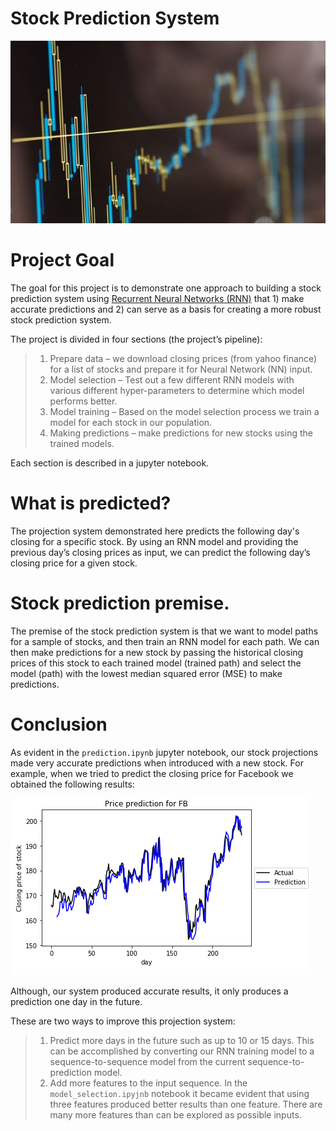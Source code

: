 # Stock Prediction System
![Facebook Prediction](images/stock_chart.png)

# Project Goal
The goal for this project is to demonstrate one approach to building a stock prediction system using [Recurrent Neural Networks (RNN)](https://en.wikipedia.org/wiki/Recurrent_neural_network) that 1) make accurate predictions and 2) can serve as a basis for creating a more robust stock prediction system.  

The project is divided in four sections (the project’s pipeline):
>    1. Prepare data – we download closing prices (from yahoo finance) for a list of stocks and prepare it for Neural Network (NN) input.
>    2. Model selection – Test out a few different RNN models with various different hyper-parameters to determine which model performs better.  
>    3. Model training – Based on the model selection process we train a model for each stock in our population. 
>   4. Making predictions – make predictions for new stocks using the trained models.   

Each section is described in a jupyter notebook.

# What is predicted?
The projection system demonstrated here predicts the following day's closing for a specific stock.  By using an RNN model and providing the previous day’s closing prices as input, we can predict the following day’s closing price for a given stock. 

# Stock prediction premise.
The premise of the stock prediction system is that we want to model paths for a sample of stocks, and then train an RNN model for each path.  We can then make predictions for a new stock by passing the historical closing prices of this stock to each trained model (trained path) and select the model (path) with the lowest median squared error (MSE) to make predictions.

# Conclusion
As evident in the `prediction.ipynb` jupyter notebook, our stock projections made very accurate predictions when introduced with a new stock.   For example, when we tried to predict the closing price for Facebook we obtained the following results:

![Facebook Prediction](images/fb_predict.png) 

Although, our system produced accurate results, it only produces a prediction one day in the future. 

These are two ways to improve this projection system:
>    1.	Predict more days in the future such as up to 10 or 15 days.  This can be accomplished by converting our RNN training model to a sequence-to-sequence model from the current sequence-to-prediction model.
>    2.	 Add more features to the input sequence.  In the `model_selection.ipyjnb` notebook it became evident that using three features produced better results than one feature.  There are many more features than can be explored as possible inputs.